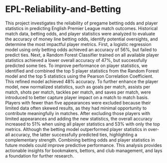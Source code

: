 # EPL-Reliability-and-Betting

This project investigates the reliability of pregame betting odds
and player statistics in predicting English Premier League match
outcomes. Historical match data, betting odds, and player statistics
were analyzed to evaluate the accuracy of money line betting odds,
identify potential oversights, and determine the most impactful
player metrics. First, a logistic regression model using only betting
odds achieved an accuracy of 56%, but failed to predict ties. Next, a
Random Forest Classifier trained on all available player statistics
achieved a lower overall accuracy of 47%, but successfully predicted
some ties. To improve performance on player statistics, we
identified and combined the top 5 player statistics from the Random
Forest model and the top 5 statistics using the Pearson Correlation
Coefficient. This refined model achieved 48% accuracy. To further
enhance the player model, new normalized statistics, such as goals
per match, assists per match, shots per match, tackles per match,
and saves per match, were introduced to better capture player
impact on a match to match basis. Players with fewer than five
appearances were excluded because their limited data often skewed
results, as they had minimal opportunity to contribute meaningfully
in matches. After excluding those players with limited appearances
and adding the new statistics, the overall accuracy increased to 51%
when using all player statistics and 53% with only the top metrics.
Although the betting model outperformed player statistics in over-
all accuracy, the latter successfully predicted ties, highlighting a
complementary strength. Combining betting odds and player
statistics in future models could improve predictive performance. This
analysis provides actionable insights for bookmakers, bettors, and
club management, and lays a foundation for further research.
